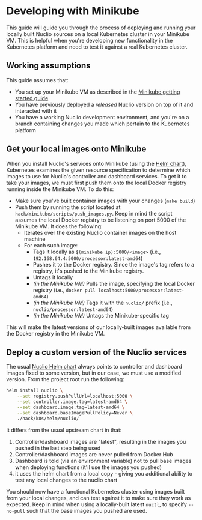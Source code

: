 # Developing with Minikube

This guide will guide you through the process of deploying and running your locally built Nuclio sources on a local Kubernetes cluster in your Minikube VM. This is helpful when you're developing new functionality in the Kubernetes platform and need to test it against a real Kubernetes cluster.

## Working assumptions

This guide assumes that:
- You set up your Minikube VM as described in the [Minikube getting started guide](/docs/setup/minikube/getting-started-minikube.md)
- You have previously deployed a _released_ Nuclio version on top of it and interacted with it
- You have a working Nuclio development environment, and you're on a branch containing changes you made which pertain to the Kubernetes platform

## Get your local images onto Minikube

When you install Nuclio's services onto Minikube (using the [Helm chart](../../../hack/k8s/helm/nuclio)), Kubernetes examines the given resource specification to determine which images to use for Nuclio's controller and dashboard services. To get it to take your images, we must first push them onto the local Docker registry running inside the Minikube VM. To do this:
- Make sure you've built container images with your changes (`make build`)
- Push them by running the script located at `hack/minikube/scripts/push_images.py`. Keep in mind the script assumes the local Docker registry to be listening on port 5000 of the Minikube VM. It does the following:
   - Iterates over the existing Nuclio container images on the host machine
   - For each such image:
     - Tags it locally as `$(minikube ip):5000/<image>` (i.e., `192.168.64.4:5000/processor:latest-amd64`)
     - Pushes it to the Docker registry. Since the image's tag refers to a registry, it's pushed to the Minikube registry.
     - Untags it locally
     - _(in the Minikube VM)_ Pulls the image, specifying the local Docker registry (i.e., `docker pull localhost:5000/processor:latest-amd64`)
     - _(in the Minikube VM)_ Tags it with the `nuclio/` prefix (i.e., `nuclio/processor:latest-amd64`)
     - _(in the Minikube VM)_ Untags the Minikube-specific tag

This will make the latest versions of our locally-built images available from the Docker registry in the Minikube VM.

## Deploy a custom version of the Nuclio services

The usual [Nuclio Helm chart](../../../hack/k8s/helm/nuclio) always points to controller and dashboard images fixed to some version,
but in our case, we must use a modified version.
From the project root run the following:
```sh
helm install nuclio \
    --set registry.pushPullUrl=localhost:5000 \
    --set controller.image.tag=latest-amd64 \
    --set dashboard.image.tag=latest-amd64 \
    --set dashboard.baseImagePullPolicy=Never \
	./hack/k8s/helm/nuclio/
```
It differs from the usual upstream chart in that:
1) Controller/dashboard images are "latest", resulting in the images you pushed in the last step being used
2) Controller/dashboard images are never pulled from Docker Hub
3) Dashboard is told (via an environment variable) not to pull base images when deploying functions (it'll use the images you pushed)
4) it uses the helm chart from a local copy - giving you additional ability to test any local changes to the nuclio chart

You should now have a functional Kubernetes cluster using images built from your local changes, and can test against it to make sure they work as expected. Keep in mind when using a locally-built latest `nuctl`, to specify `--no-pull` such that the base images you pushed are used.

